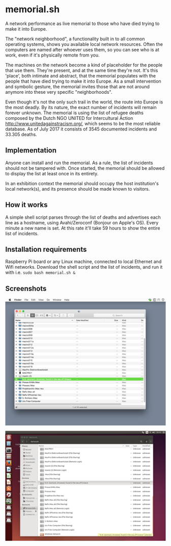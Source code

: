# memorial.sh
A network performance as live memorial to those who have died trying to make it into Europe.

The "network neighborhood", a functionality built in to all common operating systems, shows you available local network resources. Often the computers are named after whoever uses them, so you can see who is at work, even if it's physically remote from you.

The machines on the network become a kind of placeholder for the people that use them. They're present, and at the same time they're not. It's this 'place', both intimate and abstract, that the memorial populates with the people that have died trying to make it into Europe. As a small intervention and symbolic gesture, the memorial invites those that are not around anymore into these very specific "neighborhoods".

Even though it's not the only such trail in the world, the route into Europe is the most deadly. By its nature, the exact number of incidents will remain forever unknown. The memorial is using the list of refugee deaths composed by the Dutch NGO UNITED for Intercultural Action http://www.unitedagainstracism.org/, which seems to be the most reliable database. As of July 2017 it consists of 3545 documented incidents and 33.305 deaths.

## Implementation

Anyone can install and run the memorial. As a rule, the list of incidents should not be tampered with. Once started, the memorial should be allowed to display the list at least once in its entirety.

In an exhibition context the memorial should occupy the host institution's local network(s), and its presence should be made known to visitors.

## How it works

A simple shell script parses through the list of deaths and advertises each line as a hostname, using Avahi/Zeroconf (Bonjour on Apple's OS). Every minute a new name is set. At this rate it'll take 59 hours to show the entire list of incidents.

## Installation requirements

Raspberry Pi board or any Linux machine, connected to local Ethernet and Wifi networks. Download the shell script and the list of incidents, and run it with i.e. `sudo bash memorial.sh &`

## Screenshots
![screenshot mac](memorial_mac.png)

![screenshot ubuntu](memorial_ubuntu.png)
